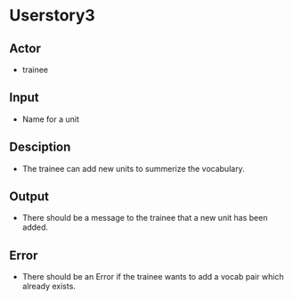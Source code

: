 # Userstory3

## Actor 
* trainee

## Input
* Name for a unit

## Desciption
* The trainee can add new units to summerize the vocabulary.

## Output
* There should be a message to the trainee that a new unit has been added. 

## Error 
*  There should be an Error if the trainee wants to add a vocab pair which already exists.